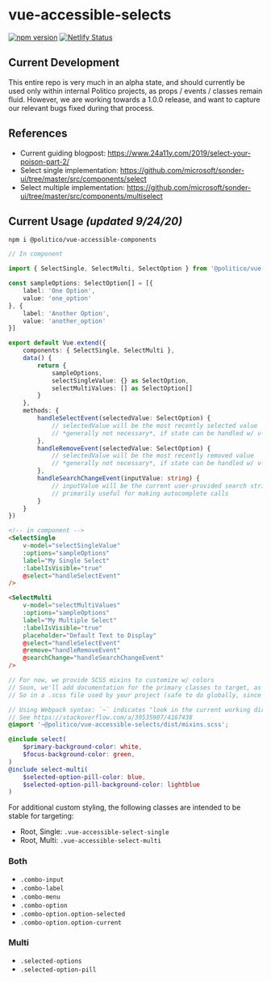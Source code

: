 # vue-accessible-selects

[![npm version](https://badge.fury.io/js/%40politico%2Fvue-accessible-selects.svg)](https://badge.fury.io/js/%40politico%2Fvue-accessible-selects)
[![Netlify Status](https://api.netlify.com/api/v1/badges/dd8c8636-2b7a-4984-a031-712b57d9bfba/deploy-status)](https://app.netlify.com/sites/vue-accessible-selects/deploys)

## Current Development

This entire repo is very much in an alpha state, and should currently be used only within internal Politico projects, as props / events / classes remain fluid. However, we are working towards a 1.0.0 release, and want to capture our relevant bugs fixed during that process.

## References

* Current guiding blogpost: https://www.24a11y.com/2019/select-your-poison-part-2/ 
* Select single implementation: https://github.com/microsoft/sonder-ui/tree/master/src/components/select 
* Select multiple implementation: https://github.com/microsoft/sonder-ui/tree/master/src/components/multiselect

## Current Usage *(updated 9/24/20)*

```shell
npm i @politico/vue-accessible-components
```

```ts
// In component

import { SelectSingle, SelectMulti, SelectOption } from '@politico/vue-accessible-selects'

const sampleOptions: SelectOption[] = [{
	label: 'One Option',
	value: 'one_option'
}, {
	label: 'Another Option',
	value: 'another_option'
}]

export default Vue.extend({
	components: { SelectSingle, SelectMulti },
	data() {
		return {
			sampleOptions,
			selectSingleValue: {} as SelectOption,
			selectMultiValues: [] as SelectOption[]
		}
	},
	methods: {
		handleSelectEvent(selectedValue: SelectOption) {
			// selectedValue will be the most recently selected value
			// *generally not necessary*, if state can be handled w/ v-model alone
		},
		handleRemoveEvent(selectedValue: SelectOption) {
			// selectedValue will be the most recently removed value
			// *generally not necessary*, if state can be handled w/ v-model alone
		},
		handleSearchChangeEvent(inputValue: string) {
			// inputValue will be the current user-provided search string
			// primarily useful for making autocomplete calls
		}
	}
})

```

```html
<!-- in component -->
<SelectSingle
	v-model="selectSingleValue"
	:options="sampleOptions"
	label="My Single Select"
	:labelIsVisible="true"
	@select="handleSelectEvent"
/>

<SelectMulti
	v-model="selectMultiValues"
	:options="sampleOptions"
	label="My Multiple Select"
	:labelIsVisible="true"
	placeholder="Default Text to Display"
	@select="handleSelectEvent"
	@remove="handleRemoveEvent"
	@searchChange="handleSearchChangeEvent"
/>
```

```scss
// For now, we provide SCSS mixins to customize w/ colors
// Soon, we'll add documentation for the primary classes to target, as well as a default .css file to include
// So in a .scss file used by your project (safe to do globally, since the styles are wrapped by unique `vue-accessible-` prefixed roots)...

// Using Webpack syntax: `~` indicates "look in the current working directory"
// See https://stackoverflow.com/a/39535907/4167438
@import '~@politico/vue-accessible-selects/dist/mixins.scss';

@include select(
	$primary-background-color: white,
	$focus-background-color: green,
)
@include select-multi(
	$selected-option-pill-color: blue,
	$selected-option-pill-background-color: lightblue
)
```

For additional custom styling, the following classes are intended to be stable for targeting:

* Root, Single: `.vue-accessible-select-single`
* Root, Multi: `.vue-accessible-select-multi`

### Both

* `.combo-input`
* `.combo-label`
* `.combo-menu`
* `.combo-option`
* `.combo-option.option-selected`
* `.combo-option.option-current`

### Multi

* `.selected-options`
* `.selected-option-pill`
